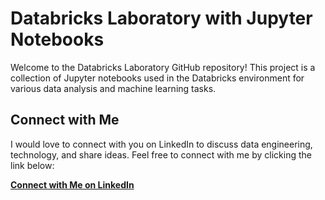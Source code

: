 # Databricks Laboratory with Jupyter Notebooks

Welcome to the Databricks Laboratory GitHub repository! 
This project is a collection of Jupyter notebooks used in the Databricks environment for various data analysis and machine learning tasks.


## Connect with Me

I would love to connect with you on LinkedIn to discuss data engineering, technology, and share ideas. Feel free to connect with me by clicking the link below:

[**Connect with Me on LinkedIn**](https://www.linkedin.com/in/marcops)
